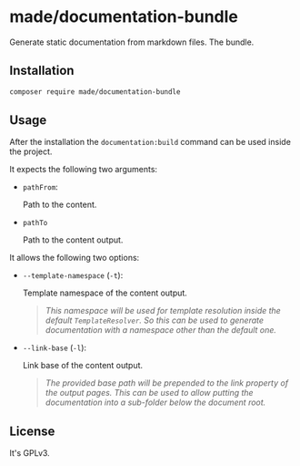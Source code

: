 # made/documentation-bundle

Generate static documentation from markdown files. The bundle.

## Installation

```bash
composer require made/documentation-bundle
```

## Usage

After the installation the `documentation:build` command can be used inside the project.

It expects the following two arguments:

* `pathFrom`:

  Path to the content.

* `pathTo`

  Path to the content output.

It allows the following two options:

* `--template-namespace` (`-t`):

  Template namespace of the content output.

  > *This namespace will be used for template resolution inside the default `TemplateResolver`. So this can be used to
  > generate documentation with a namespace other than the default one.*

* `--link-base` (`-l`):

  Link base of the content output.

  > *The provided base path will be prepended to the link property of the output pages. This can be used to allow putting
  > the documentation into a sub-folder below the document root.*

## License

It's GPLv3.
